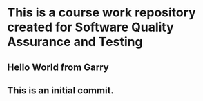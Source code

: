 

# This is a course work repository created for Software Quality Assurance and Testing


## Hello World from Garry
## This is an initial commit.

